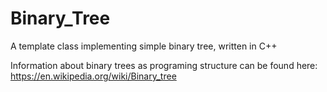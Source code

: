 # Binary_Tree
A template class implementing simple binary tree, written in C++

Information about binary trees as programing structure can be found here: https://en.wikipedia.org/wiki/Binary_tree
